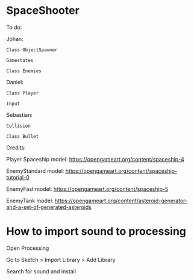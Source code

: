 # SpaceShooter

To do:

  Johan:
    
    Class ObjectSpawner
    
    Gamestates
    
    Class Enemies
    
  Daniel:
    
    Class Player
    
    Input
    
  Sebastian:
  
    Collision
    
    Class Bullet


Credits:

Player Spaceship model: https://opengameart.org/content/spaceship-4

EnemyStandard model: https://opengameart.org/content/spaceship-tutorial-0

EnemyFast model: https://opengameart.org/content/spaceship-5

EnemyTank model: https://opengameart.org/content/asteroid-generator-and-a-set-of-generated-asteroids

<h1> How to import sound to processing </h1>

Open Processing

Go to Sketch > Import Library > Add Library

Search for sound and install
